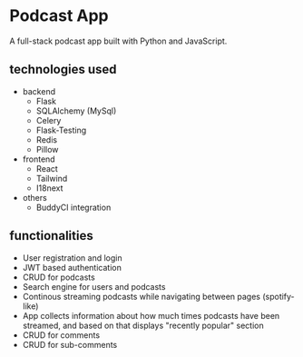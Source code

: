 # Podcast App

A full-stack podcast app built with Python and JavaScript.

## technologies used
- backend
    - Flask 
    - SQLAlchemy (MySql)
    - Celery
    - Flask-Testing
    - Redis
    - Pillow
- frontend
    - React
    - Tailwind
    - I18next
- others
    - BuddyCI integration

## functionalities
- User registration and login
- JWT based authentication
- CRUD for podcasts
- Search engine for users and podcasts
- Continous streaming podcasts while navigating between pages (spotify-like)
- App collects information about how much times podcasts have been streamed, and based on that displays "recently popular" section
- CRUD for comments
- CRUD for sub-comments

